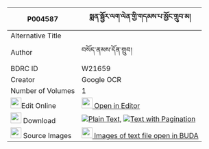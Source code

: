 |P004587|སྨན་སྦྱོར་ལག་ལེན་གྱི་གདམས་པ་མྱོང་གྲུབ་མ། 
| --- | --- 
|Alternative Title |
|Author| བསོད་ནམས་དོན་གྲུབ།
|BDRC ID | W21659
|Creator | Google OCR
|Number of Volumes| 1
|<img width="25" src="https://img.icons8.com/color/25/000000/edit-property.png">Edit Online| [<img width="25" src="https://avatars.githubusercontent.com/u/45091458?s=200&v=4"> Open in Editor](http://editor.openpecha.org/P004587)
|<img width="25" src="https://img.icons8.com/fluent/48/000000/download-2.png"/>  Download | [![](https://img.icons8.com/color/20/000000/txt.png)Plain Text](https://github.com/Openpecha/P004587/releases/download/v1/menjor_laklen_gyi_dampa_nyongd_plain_P004587.zip), [![](https://img.icons8.com/color/20/000000/txt.png)Text with Pagination](https://github.com/Openpecha/P004587/releases/download/v1/menjor_laklen_gyi_dampa_nyongd_pages_P004587.zip)
|<img width="25" src="https://img.icons8.com/plasticine/100/000000/pictures-folder.png"/>  Source Images | [<img width="25" src="https://library.bdrc.io/icons/BUDA-small.svg"> Images of text file open in BUDA](https://library.bdrc.io/show/bdr:W21659)
